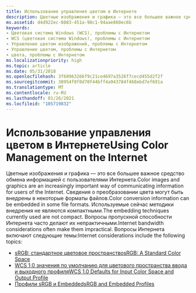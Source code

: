 ```yaml
---
title: Использование управления цветом в Интернете
description: Цветные изображения и графика — это все большее важное средство обмена информацией с пользователями Интернета.
ms.assetid: d4d922ec-0883-451a-98c1-94aae860ec6b
keywords:
- Цветовая система Windows (WCS), проблемы с Интернетом
- WCS (цветовая система Windows), проблемы с Интернетом
- Управление цветом изображений, проблемы с Интернетом
- Управление цветом, проблемы с Интернетом
- цвета, проблемы с Интернетом
ms.localizationpriority: high
ms.topic: article
ms.date: 05/31/2018
ms.openlocfilehash: 3f68963266f9c21ce4697a3526f7cecd455d2f2f
ms.sourcegitcommit: 38954f8f0d70f44bff4a943784f468ebd7ef691a
ms.translationtype: MT
ms.contentlocale: ru-RU
ms.lasthandoff: 01/26/2021
ms.locfileid: "105719832"
---
```

# <a name="using-color-management-on-the-internet"></a><span data-ttu-id="d60df-108">Использование управления цветом в Интернете</span><span class="sxs-lookup"><span data-stu-id="d60df-108">Using Color Management on the Internet</span></span>

<span data-ttu-id="d60df-109">Цветные изображения и графика — это все большее важное средство обмена информацией с пользователями Интернета.</span><span class="sxs-lookup"><span data-stu-id="d60df-109">Color images and graphics are an increasingly important way of communicating information for users of the Internet.</span></span> <span data-ttu-id="d60df-110">Сведения о преобразовании цвета могут быть внедрены в некоторые форматы файлов.</span><span class="sxs-lookup"><span data-stu-id="d60df-110">Color conversion information can be embedded in some file formats.</span></span> <span data-ttu-id="d60df-111">Используемые сейчас методики внедрения не являются компактными.</span><span class="sxs-lookup"><span data-stu-id="d60df-111">The embedding techniques currently used are not compact.</span></span> <span data-ttu-id="d60df-112">Вопросы пропускной способности Интернета часто делают их непрактичными.</span><span class="sxs-lookup"><span data-stu-id="d60df-112">Internet bandwidth considerations often make them impractical.</span></span> <span data-ttu-id="d60df-113">Вопросы Интернета включают следующие темы:</span><span class="sxs-lookup"><span data-stu-id="d60df-113">Internet considerations include the following topics:</span></span>

-   [<span data-ttu-id="d60df-114">sRGB: стандартное цветовое пространство</span><span class="sxs-lookup"><span data-stu-id="d60df-114">sRGB: A Standard Color Space</span></span>](srgb--a-standard-color-space.md)
-   [<span data-ttu-id="d60df-115">WCS 1,0 значения по умолчанию для цветового пространства ввода и выходного профиля</span><span class="sxs-lookup"><span data-stu-id="d60df-115">WCS 1.0 Defaults for Input Color Space and Output Profile</span></span>](srgb--a-standard-color-space.md)
-   [<span data-ttu-id="d60df-116">Профили sRGB и Embedded</span><span class="sxs-lookup"><span data-stu-id="d60df-116">sRGB and Embedded Profiles</span></span>](srgb--a-standard-color-space.md)

 

 




